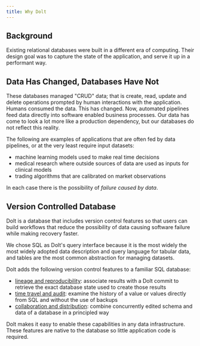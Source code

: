 ```yaml
---
title: Why Dolt
---
```


## Background
Existing relational databases were built in a different era of computing. Their design goal was to capture the state of the application, and serve it up in a performant way.

## Data Has Changed, Databases Have Not
These databases managed "CRUD" data; that is create, read, update and delete operations prompted by human interactions with the application. Humans consumed the data. This has changed. Now, automated pipelines feed data directly into software enabled business processes. Our data has come to look a lot more like a production dependency, but our databases do not reflect this reality.

The following are examples of applications that are often fed by data pipelines, or at the very least require input datasets:
- machine learning models used to make real time decisions
- medical research where outside sources of data are used as inputs for clinical models
- trading algorithms that are calibrated on market observations

In each case there is the possibility of _failure caused by data_.

## Version Controlled Database
Dolt is a database that includes version control features so that users can build workflows that reduce the possibility of data causing software failure while making recovery faster.

We chose SQL as Dolt's query interface because it is the most widely the most widely adopted data description and query language for tabular data, and tables are the most common abstraction for managing datasets.

Dolt adds the following version control features to a familiar SQL database:
- [lineage and reproducibility](lineage-and-reproducibility.md): associate results with a Dolt commit to retrieve the exact database state used to create those results
- [time travel and audit](time-travel-and-audit.md): examine the history of a value or values directly from SQL and without the use of backups
- [collaboration and distribution](collaboration-and-distribution.md): combine concurrently edited schema and data of a database in a principled way

Dolt makes it easy to enable these capabilities in any data infrastructure. These features are native to the database so little application code is required.
